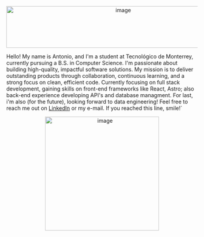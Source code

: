 <p align="center">
         <img width="600" height="110" alt="image" src="https://github.com/user-attachments/assets/e2c4c35e-da56-4db9-9259-7e6f5acf3632" />
</p>

Hello! My name is Antonio, and I'm a student at Tecnológico de Monterrey, currently pursuing a B.S. in Computer Science. I'm passionate about building high-quality, impactful software solutions. My mission is to deliver outstanding products through collaboration, continuous learning, and a strong focus on clean, efficient code. Currently focusing on full stack development, gaining skills on front-end frameworks like React, Astro; also back-end experience developing API's and database managment. For last, i'm also (for the future), looking forward to data engineering! Feel free to reach me out on [LinkedIn](https://www.linkedin.com/in/luisbolaina/) or my e-mail. If you reached this line, smile!`

<p align="center">
         <img width="300" height="300" alt="image" src="https://github.com/user-attachments/assets/a4a5d111-d375-4843-9585-1e080c878221" />
</p>

